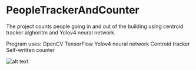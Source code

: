 # PeopleTrackerAndCounter

The project counts people going in and out of the building using centroid tracker alghoritm and Yolov4 neural network. 

Program uses:
OpenCV
TensorFlow
Yolov4 neural network
Centroid tracker
Self-written counter

![alt text](https://i.imgur.com/ymdd3QE.png)
